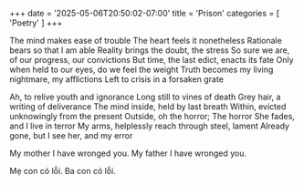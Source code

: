 +++
date = '2025-05-06T20:50:02-07:00'
title = 'Prison'
categories = [ 'Poetry' ]
+++

The mind makes ease of trouble
	The heart feels it nonetheless
Rationale bears so that I am able
	Reality brings the doubt, the stress
So sure we are, of our progress, our convictions
	But time, the last edict, enacts its fate
	Only when held to our eyes, do we feel the weight
Truth becomes my living nightmare, my afflictions
	Left to crisis in a forsaken grate

Ah, to relive youth and ignorance
	Long still to vines of death
Grey hair, a writing of deliverance
	The mind inside, held by last breath
Within, evicted unknowingly from the present
	Outside, oh the horror; The horror 
	She fades, and I live in terror
My arms, helplessly reach through steel, lament
	Already gone, but I see her, and my error

My mother I have wronged you. My father I have wronged you. 

Mẹ con có lỗi. Ba con có lỗi.